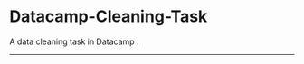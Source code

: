 # Datacamp-Cleaning-Task
A data cleaning task in Datacamp .

__________________________________________________________

